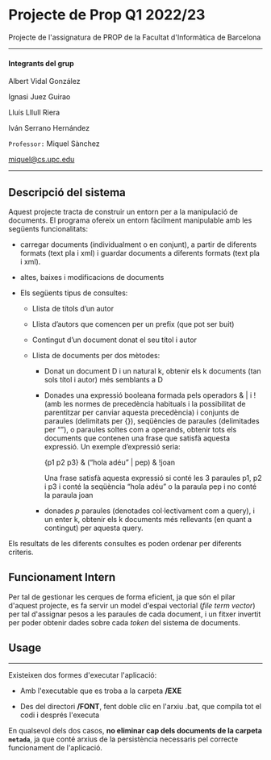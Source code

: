 # Projecte de Prop Q1 2022/23

Projecte de l'assignatura de PROP de la Facultat d'Informàtica de Barcelona

----

#### Integrants del grup

Albert Vidal González

Ignasi Juez Guirao

Lluís Lllull Riera

Iván Serrano Hernández

`Professor:` Miquel Sànchez

miquel@cs.upc.edu

---

## Descripció del sistema

Aquest projecte tracta de construir un entorn per a la manipulació de documents. El programa ofereix un entorn fàcilment manipulable amb les següents funcionalitats:

- carregar documents (individualment o en conjunt), a partir de diferents formats
  (text pla i xml) i guardar documents a diferents formats (text pla
  i xml). 

- altes, baixes i modificacions de documents

- Els següents tipus de consultes:
  
  - Llista de títols d’un autor
  
  - Llista d’autors que comencen per un prefix (que pot ser buit)
  
  - Contingut d’un document donat el seu títol i autor
  
  - Llista de documents per dos mètodes:
    
    - Donat un document D i un natural k, obtenir els k documents (tan sols títol i autor) més semblants a D
    
    - Donades una expressió booleana formada pels operadors & | i ! (amb les normes de precedència habituals i la possibilitat de parentitzar per canviar aquesta precedència) i conjunts de paraules (delimitats per {}), seqüències de paraules (delimitades per “”), o paraules soltes com a operands, obtenir tots els documents que contenen una frase que satisfà aquesta expressió. Un exemple d’expressió seria:
      
      {p1 p2 p3} & (“hola adéu” | pep) & !joan
      
      Una frase satisfà aquesta expressió si conté les 3 paraules p1, p2 i p3
      i conté la seqüència “hola adéu” o la paraula pep
      i no conté la paraula joan
    
    - donades *p* paraules (denotades col·lectivament com a query), i un enter k, obtenir els k documents més rellevants (en quant a contingut) per aquesta query.

Els resultats de les diferents consultes es poden ordenar per diferents criteris.

## Funcionament Intern

Per tal de gestionar les cerques de forma eficient, ja que són el pilar d'aquest projecte, es fa servir un model d'espai vectorial (*file term vector*) per tal d'assignar pesos a les paraules de cada document, i un fitxer invertit per poder obtenir dades sobre cada *token* del sistema de documents.

## Usage

---

Existeixen dos formes d'executar l'aplicació:

- Amb l'executable que es troba a la carpeta **/EXE**

- Des del directori **/FONT**,  fent doble clic en l'arxiu .bat, que compila tot el codi i després l'executa

En qualsevol dels dos casos, **no eliminar cap dels documents de la carpeta `metada`**, ja que conté arxius de la persistència necessaris pel correcte funcionament de l'aplicació.
